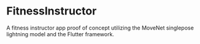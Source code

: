 # FitnessInstructor

A fitness instructor app proof of concept utilizing the MoveNet singlepose lightning model and the Flutter framework.

